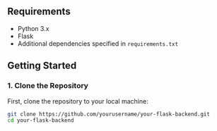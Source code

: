 ## Requirements
- Python 3.x
- Flask
- Additional dependencies specified in `requirements.txt`

## Getting Started

### 1. Clone the Repository
First, clone the repository to your local machine:
```bash
git clone https://github.com/yourusername/your-flask-backend.git
cd your-flask-backend
